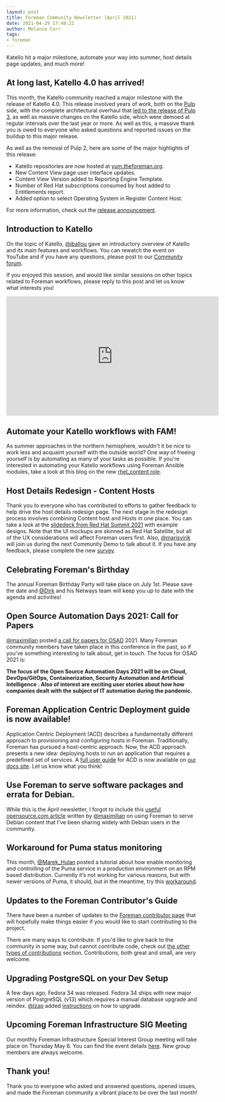 ```yaml
---
layout: post
title: Foreman Community Newsletter (April 2021)
date: 2021-04-29 17:48:21
author: Melanie Corr
tags:
- foreman
---
```


Katello hit a major milestone, automate your way into summer, host details page updates, and much more!

<!--more-->


## At long last, Katello 4.0 has arrived!

This month, the Katello community reached a major milestone with the release of Katello 4.0. This release involved years of work, both on the [Pulp](https://pulpproject.org/) side, with the complete architectural overhaul that [led to the release of Pulp 3](https://opensource.com/article/20/8/manage-repositories-pulp), as well as massive changes on the Katello side, which were demoed at regular intervals over the last year or more. As well as this, a massive thank you is owed to everyone who asked questions and reported issues on the buildup to this major release.

As well as the removal of Pulp 2, here are some of the major highlights of this release:

* Katello repositories are now hosted at [yum.theforeman.org](https://yum.theforeman.org).
* New Content View page user interface updates.
* Content View Version added to Reporting Engine Template.
* Number of Red Hat subscriptions consumed by host added to Entitlements report.
* Added option to select Operating System in Register Content Host.

For more information, check out the [release announcement](https://community.theforeman.org/t/katello-4-0-is-released/23245?u=mcorr).

## Introduction to Katello

On the topic of Katello, [@iballou](https://community.theforeman.org/u/iballou/summary) gave an introductory overview of Katello and its main features and workflows. You can rewatch the event on YouTube and if you have any questions, please post to our [Community forum](https://community.theforeman.org/).

If you enjoyed this session, and would like similar sessions on other topics related to Foreman workflows, please reply to this post and let us know what interests you!

<iframe width="560" height="315" src="https://www.youtube.com/embed/kWbfU_1zseU" title="YouTube video player" frameborder="0" allow="accelerometer; autoplay; clipboard-write; encrypted-media; gyroscope; picture-in-picture" allowfullscreen></iframe>

## Automate your Katello workflows with FAM!

As summer approaches in the northern hemisphere, wouldn't it be nice to work less and acquaint yourself with the outside world? One way of freeing yourself is by automating as many of your tasks as possible. If you're interested in automating your Katello workflows using Foreman Ansible modules, take a look at this blog on the new [rhel_content role](https://theforeman.org/2021/04/configuring-katello-via-ansible-to-synchronize-and-serve-rhel-content.html).

## Host Details Redesign - Content Hosts

Thank you to everyone who has contributed to efforts to gather feedback to help drive the host details redesign page. The next stage in the redesign process involves combining Content host and Hosts in one place. You can take a look at the [slidedeck from Red Hat Summit 2021](https://marvelapp.com/prototype/61fe028/screen/77569592) with example designs. Note that the UI mockups are skinned as Red Hat Satellite, but all of the UX considerations will affect Foreman users first. Also, [@marisvirik](https://community.theforeman.org/u/marisvirik/summary) will join us during the next Community Demo to talk about it. If you have any feedback, please complete the new [survey](https://docs.google.com/forms/d/e/1FAIpQLSc5pi28QYBXg4LZeuXT7ryP-ZFg6qqu2311Y0cfe9JyDIJ-jg/viewform).

## Celebrating Foreman's Birthday

The annual Foreman Birthday Party will take place on July 1st. Please save the date and [@Dirk](https://community.theforeman.org/u/dirk/) and his Netways team will keep you up to date with the agenda and activities! 

## Open Source Automation Days 2021: Call for Papers

[@maximilian](https://community.theforeman.org/u/maximilian) posted [a call for papers for OSAD](https://community.theforeman.org/t/open-source-automation-days-2021-call-for-papers/23312) 2021. Many Foreman community members have taken place in this conference in the past, so if you've something interesting to talk about, get in touch. The focus for OSAD 2021 is:

__The focus of the Open Source Automation Days 2021 will be on Cloud, DevOps/GitOps, Containerization, Security Automation and Artificial Intelligence . Also of interest are exciting user stories about how how companies dealt with the subject of IT automation during the pandemic.__

## Foreman Application Centric Deployment guide is now available!

Application Centric Deployment (ACD) describes a fundamentally different approach to provisioning and configuring hosts in Foreman. Traditionally, Foreman has pursued a host-centric approach. Now, the ACD approach presents a new idea: deploying hosts to run an application that requires a predefined set of services. A [full user guide](https://docs.theforeman.org/nightly/Application_Centric_Deployment/index-foreman-el.html) for ACD is now available on [our docs site](https://docs.theforeman.org). Let us know what you think!

## Use Foreman to serve software packages and errata for Debian.

While this is the April newsletter, I forgot to include this [useful opensource.com article](https://opensource.com/article/21/3/linux-foreman
) written by [@maximilian](https://community.theforeman.org/u/maximilian) on using Foreman to serve Debian content that I've been sharing widely with Debian users in the community.

## Workaround for Puma status monitoring

This month, [@Marek_Hulan](https://community.theforeman.org/u/Marek_Hulan) posted a tutorial about how enable monitoring and controlling of the Puma service in a production environment on an RPM based distribution. Currently it’s not working for various reasons, but with newer versions of Puma, it should, but in the meantime, try this [workaround](https://community.theforeman.org/t/puma-status-monitoring-not-working-at-the-moment/23154).

## Updates to the Foreman Contributor's Guide

There have been a number of updates to the [Foreman contributor page](https://www.theforeman.org/contribute.html) that will hopefully make things easier if you would like to start contributing to the project.

There are many ways to contribute. If you'd like to give back to the community in some way, but cannot contribute code, check out [the other types of contributions](https://www.theforeman.org/contribute.html#Othertypesofcontribution) section.  Contributions, both great and small, are very welcome.

## Upgrading PostgreSQL on your Dev Setup

A few days ago, Fedora 34 was released. Fedora 34 ships with new major version of PostgreSQL (v13) which requires a manual database upgrade and reindex. [@lzap](https://community.theforeman.org/u/lzap/) added [instructions](https://community.theforeman.org/t/upgrading-postgresql-database-on-your-dev-setup-after-os-upgrade/23336) on how to upgrade.

## Upcoming Foreman Infrastructure SIG Meeting

Our monthly Foreman Infrastructure Special Interest Group meeting will take place on Thursday May 6. You can find the event details [here](https://community.theforeman.org/t/foreman-infrastructure-special-interest-group/23379?u=mcorr). New group members are always welcome.

## Thank you!

Thank you to everyone who asked and answered questions, opened issues, and made the Foreman community a vibrant place to be over the last month!

